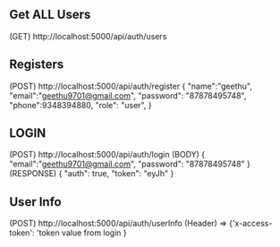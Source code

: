 ## Get ALL Users
(GET) http://localhost:5000/api/auth/users

## Registers
(POST) http://localhost:5000/api/auth/register
{
"name":"geethu",
"email":"geethu9701@gmail.com",
"password": "87878495748",
"phone":9348394880,
"role": "user",
}

## LOGIN
(POST) http://localhost:5000/api/auth/login
(BODY) {
"email":"geethu9701@gmail.com",
"password": "87878495748"
}
(RESPONSE)
{
    "auth": true,
    "token": "eyJh"
}

## User Info
(POST) http://localhost:5000/api/auth/userInfo
(Header) => {'x-access-token': 'token value from login }
